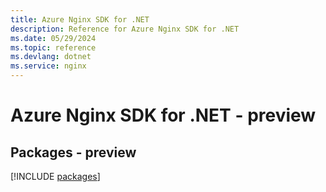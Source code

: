 ```yaml
---
title: Azure Nginx SDK for .NET
description: Reference for Azure Nginx SDK for .NET
ms.date: 05/29/2024
ms.topic: reference
ms.devlang: dotnet
ms.service: nginx
---
```

# Azure Nginx SDK for .NET - preview
## Packages - preview
[!INCLUDE [packages](nginx-index.md)]
